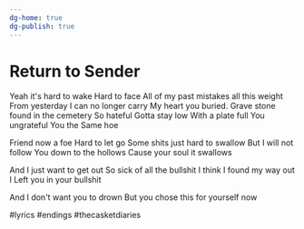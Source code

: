 ```yaml
---
dg-home: true
dg-publish: true
---
```


# Return to Sender

Yeah it's hard to wake
Hard to face
All of my past mistakes
all this weight
From yesterday
I can no longer carry
My heart you buried.
Grave stone found in the cemetery
So hateful
Gotta stay low
With a plate full
You ungrateful
You the Same hoe

Friend now a foe
Hard to let go
Some shits just hard to swallow
But I will not follow
You down to the hollows
Cause your soul it swallows

And I just want to get out
So sick of all the bullshit
I think I found my way out
I Left you in your bullshit

And I don't want you to drown
But you chose this for yourself now

#lyrics #endings #thecasketdiaries 